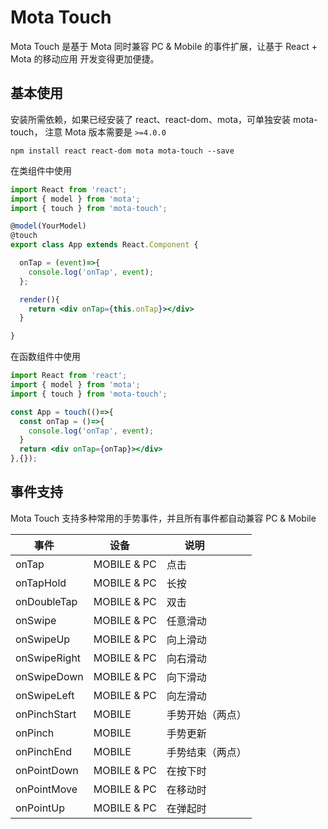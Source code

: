 # Mota Touch

Mota Touch 是基于 Mota 同时兼容 PC & Mobile 的事件扩展，让基于 React + Mota 的移动应用
开发变得更加便捷。

## 基本使用

安装所需依赖，如果已经安装了 react、react-dom、mota，可单独安装 mota-touch，
注意 Mota 版本需要是 `>=4.0.0`

```
npm install react react-dom mota mota-touch --save
```

在类组件中使用

```jsx
import React from 'react';
import { model } from 'mota';
import { touch } from 'mota-touch';

@model(YourModel)
@touch
export class App extends React.Component {

  onTap = (event)=>{
    console.log('onTap', event);
  };

  render(){
    return <div onTap={this.onTap}></div>
  }

}

```

在函数组件中使用

```jsx
import React from 'react';
import { model } from 'mota';
import { touch } from 'mota-touch';

const App = touch(()=>{
  const onTap = ()=>{
    console.log('onTap', event);
  }
  return <div onTap={onTap}></div>
},{});

```

## 事件支持

Mota Touch 支持多种常用的手势事件，并且所有事件都自动兼容 PC & Mobile

事件&nbsp;&nbsp;&nbsp;&nbsp; | 设备&nbsp;&nbsp;&nbsp;&nbsp; | 说明&nbsp;&nbsp;&nbsp;&nbsp;&nbsp;&nbsp;&nbsp;&nbsp;&nbsp;  
------- | ------- | -------  
onTap | MOBILE & PC | 点击 
onTapHold | MOBILE & PC | 长按  
onDoubleTap | MOBILE & PC | 双击  
onSwipe | MOBILE & PC | 任意滑动
onSwipeUp | MOBILE & PC | 向上滑动 
onSwipeRight | MOBILE & PC | 向右滑动 
onSwipeDown | MOBILE & PC | 向下滑动  
onSwipeLeft | MOBILE & PC | 向左滑动
onPinchStart | MOBILE | 手势开始（两点） 
onPinch | MOBILE | 手势更新
onPinchEnd | MOBILE | 手势结束（两点）
onPointDown | MOBILE & PC | 在按下时
onPointMove | MOBILE & PC | 在移动时
onPointUp |  MOBILE & PC | 在弹起时